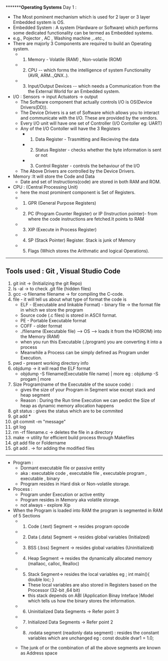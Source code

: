 *************************************Operating Systems******************************
Day 1 : 

* The Most pominent mechanism which is used for 2 layer or 3 layer Embedded system is OS.
* Embedded System : A system (Hardware or Software) which performs some dedicated functionality can be termed as Embedded systems.
* e.g., Pojector , AC , Washing machine ,..etc.,
* There are majorly 3 Components are required to build an Operating system.
    * 1. Memory - Volatile (RAM) , Non-volatile (ROM)
    * 2. CPU -- which forms the intelligence of system Functionality (AVR, ARM..,QNX..).
    * 3. Input/Output Devices -- which needs a Communication from the the External World for an Embedded system.
* I/O : 
    Sensors -> input
    Actuators -> output
    * The Software component that actually controls I/O is OS(Device Drivers(DD)).
    * The Device Drivers is a set of Software which allows you to interact and communicate with the I/O. These are provided by the vendors.
    * Every I/O unit will have one set of Controller (I/O Contoller eg: UART)
    * Any of the I/O Contoller will have the 3 Registers 
        * 1. Data Register - Trasmitting and Recieving the data 
        * 2. Status Register - checks whether the byte information is sent or not 
        * 3. Control Register - controls the behaviour of the I/O
    * The Above Drivers are controlled by the Device Drivers.
* Memory :It will store the Code and Data
    * Date and  set of Instructions(code) are stored in both RAM and ROM.
* CPU : (Central Processing Unit)
    * here the most prominent component is Set of Registers.
    * 1. GPR (General Purpose Registers)
    * 2. PC (Program Counter Register) or IP (Instruction pointer)- from where the code instructions are fetched.It points to RAM 
    * 3. XIP (Execute in Process Register)
    * 4. SP (Stack Pointer) Register. Stack is junk of Memory 
    * 5. Flags (Which stores the Arithmatic and logical Operations).
-------------------------------------------------------------------------------------------------
Tools used : Git , Visual Studio Code
-------------------------------------------------------------------------------------------------
1. git init -> (Initializing the git Repo)
2. ls -al -> to check .git file (hidden files)
3. gcc -o filename filename -> for compiling the C-code.
4. file - it will tell us about what type of format the code is 
    * ELF - (Executable and linkable Format) - binary file -> the format file in which we store the program 
    * Source code (.c files) is stored in ASCII format. 
    * PE - Portable Executable format 
    * COFF - older format
    * ./filename (Executable file) --> OS --> loads it from the HD(ROM) into the Memory (RAM)
    * when you run this Executable (./program) you are converting it into a process 
    * Meanwhile a Process can be simply defined as Program under Execution. 
5. pwd - present working directory info 
6. objdump -> it will read the ELF format 
    * objdump -S filename(Executable file name) | more 
        eg : objdump -S progam | more 
7. Size Program(name of the Executable of the souce code) :
    * gives the size of your Program in Segment wise except stack and heap segment 
    * Reason : During the Run time Execution we can pedict the Size of heap as dynamic memory allocation happens 
8. git status :
     gives the status which are to be commited 
9. git add * 
10. git commit -m "message"
11. git log 
12. rm -rf filename.c -> deletes the file in a directory 
13. make -> utility for efficient build process through Makefiles
14. git add file or Foldername 
15. git add . -> for adding the modified files  
-------------------------------------------------------------------------------------------------------
* Program : 
    * Dormant executable file or passive entity 
    * aka : executable code , executable file , executable program , executable , binary
    * Program resides in Hard disk or Non-volatile storage.
* Process : 
    * Program under Execution or active entity 
    * Program resides in Memory aka volatile storage.
    * not always - explore Xip
* When the Program is loaded into RAM the program is segmented in RAM of 5 Sections 
    * 1. Code (.text) Segment -> resides program opcode 
    * 2. Data (.data) Segment -> resides global variables (Initialzed)
    * 3. BSS (.bss) Segment -> resides global variables (Uninitialized)
    * 4. Heap Segment -> resides the dynamically allocated memory (mallaoc, calloc, Realloc) 
    * 5. Stack Segment-> resides the local variables 
            eg ; int main(){
                double loc;
            }
        * These local variables are also stored in Registers based on the Processor (32-bit ,64 bit)
        * this stack depends on ABI (Application Binay Inteface )Model which tells us how the binary stores the information.
    * 6. Uninitialized Data Segments -> Refer point 3
    * 7. Initialized Data Segments -> Refer point 2
    * 8. .rodata segment (readonly data segment) : resides the constant variables which are unchanged 
            eg : const double dvar1 = 1.0;

    * The junk of or the combination of all the above segments are known as Address space  